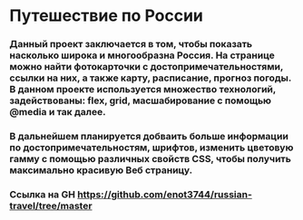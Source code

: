 # **Путешествие по России**

### Данный проект заключается в том, чтобы показать насколько широка и многообразна Россия. На странице можно найти фотокарточки с достопримечательностями, ссылки на них, а также карту, расписание, прогноз погоды. В данном проекте используется множество технологий, задействованы: flex, grid, масшабирование с помощью @media и так далее.
### В дальнейшем планируется добваить больше информации по достопримечательностям, шрифтов, изменить цветовую гамму с помощью различных свойств CSS, чтобы получить максимально красивую Веб страницу.
### Ссылка на GH  https://github.com/enot3744/russian-travel/tree/master